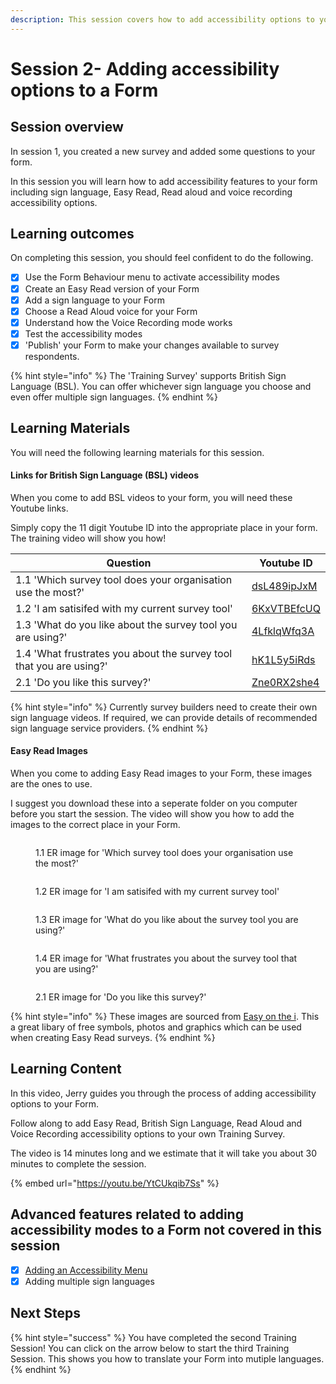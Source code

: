 ```yaml
---
description: This session covers how to add accessibility options to your Form.
---
```


# Session 2- Adding accessibility options to a Form

## Session overview

In session 1, you created a new survey and added some questions to your form. &#x20;

In this session you will learn how to add accessibility features to your form including sign language, Easy Read, Read aloud and voice recording accessibility options.

## Learning outcomes

On completing this session, you should feel confident to do the following.

* [x] Use the Form Behaviour menu to activate accessibility modes
* [x] Create an Easy Read version of your Form
* [x] Add a sign language to your Form
* [x] Choose a Read Aloud voice for your Form
* [x] Understand how the Voice Recording mode works
* [x] Test the accessibility modes&#x20;
* [x] 'Publish' your Form to make your changes available to survey respondents.

{% hint style="info" %}
The 'Training Survey' supports British Sign Language (BSL).  You can offer whichever sign language you choose and even offer multiple sign languages. &#x20;
{% endhint %}

## Learning Materials

You will need the following learning materials for this session.

#### Links for British Sign Language (BSL) videos

When you come to add BSL videos to your form, you will need these Youtube links. &#x20;

Simply copy the 11 digit Youtube ID into the appropriate place in your form.  The training video will show you how!

<table><thead><tr><th width="442">Question</th><th>Youtube ID</th></tr></thead><tbody><tr><td>1.1  'Which survey tool does your organisation use the most?'</td><td><a href="https://youtu.be/dsL489ipJxM">dsL489ipJxM</a></td></tr><tr><td>1.2  'I am satisifed with my current survey tool'</td><td><a href="https://youtu.be/6KxVTBEfcUQ">6KxVTBEfcUQ</a></td></tr><tr><td>1.3  'What do you like about the survey tool you are using?' </td><td><a href="https://youtu.be/4LfklqWfq3A">4LfklqWfq3A</a></td></tr><tr><td>1.4  'What frustrates you about the survey tool that you are using?'</td><td><a href="https://youtu.be/hK1L5y5iRds">hK1L5y5iRds</a></td></tr><tr><td>2.1  'Do you like this survey?'</td><td><a href="https://youtu.be/Zne0RX2she4">Zne0RX2she4</a></td></tr></tbody></table>



{% hint style="info" %}
Currently survey builders need to create their own sign language videos.   If required, we can provide details of recommended sign language service providers.
{% endhint %}

#### Easy Read Images

When you come to adding Easy Read images to your Form, these images are the ones to use. &#x20;

I suggest you download these into a seperate folder on you computer before you start the session.  The video will show you how to add the images to the correct place in your Form.



<div>

<figure><img src="../.gitbook/assets/1.1  ER image for Survey.png" alt=""><figcaption><p>1.1 ER image for 'Which survey tool does your organisation use the most?'</p></figcaption></figure>

 

<figure><img src="../.gitbook/assets/1.2 ER image for Satisfaction.png" alt=""><figcaption><p>1.2 ER image for 'I am satisifed with my current survey tool'</p></figcaption></figure>

 

<figure><img src="../.gitbook/assets/1.3 ER image for what do you like.png" alt=""><figcaption><p>1.3 ER image for 'What do you like about the survey tool you are using?' </p></figcaption></figure>

 

<figure><img src="../.gitbook/assets/1.4 ER image for what frustrates you.png" alt=""><figcaption><p>1.4 ER image for 'What frustrates you about the survey tool that you are using?'</p></figcaption></figure>

 

<figure><img src="../.gitbook/assets/2.1 ER image do you like this survey.png" alt=""><figcaption><p>2.1 ER image for 'Do you like this survey?'</p></figcaption></figure>

</div>

{% hint style="info" %}
These images are sourced from [Easy on the i](https://www.learningdisabilityservice-leeds.nhs.uk/easy-on-the-i/).   This a great libary of free symbols, photos and graphics which can be used when creating Easy Read surveys. &#x20;
{% endhint %}

## Learning Content

In this video, Jerry guides you through the process of adding accessibility options to your Form.

Follow along to add Easy Read, British Sign Language, Read Aloud and Voice Recording accessibility options to your own Training Survey.

The video is 14 minutes long and we estimate that it will take you about 30 minutes to complete the session.

{% embed url="https://youtu.be/YtCUkqib7Ss" %}

## Advanced features related to adding accessibility modes to a Form not covered in this session

* [x] [Adding an Accessibility Menu](../guidance-notes/survey-app/form-editor/adding-an-accessibility-options-page.md)
* [x] Adding multiple sign languages&#x20;

## Next Steps

{% hint style="success" %}
You have completed the second Training Session!  You can click on the arrow below to start the third Training Session.  This shows you how to translate your Form into mutiple languages.
{% endhint %}
